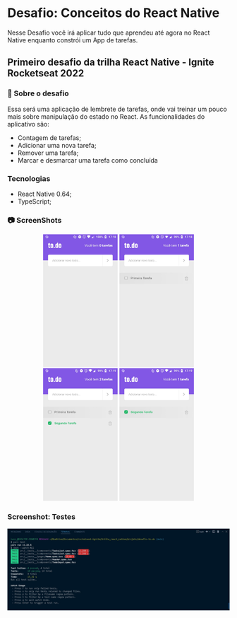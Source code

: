 # Desafio: Conceitos do React Native
Nesse Desafio você irá aplicar tudo que aprendeu até agora no React Native enquanto constrói um App de tarefas.

## Primeiro desafio da trilha React Native - Ignite Rocketseat 2022

### :rocket: Sobre o desafio
Essa será uma aplicação de lembrete de tarefas, onde vai treinar um pouco mais sobre manipulação do estado no React.
As funcionalidades do aplicativo são:
  - Contagem de tarefas;
  - Adicionar uma nova tarefa;
  - Remover uma tarefa;
  - Marcar e desmarcar uma tarefa como concluída

### Tecnologias
- React Native 0.64;
- TypeScript;

### 📷  ScreenShots

<div align="center">
  <img alt="Home Page" src=".github/screenshot1.jpeg" height=300/>
  <img alt="Adicionando primeira tarefa" src=".github/screenshot2.jpeg" height=300/>
  <img alt="Adicionando e marcando a segunda tarefa" src=".github/screenshot3.jpeg" height=300/>
  <img alt="Removendo a primeira tarefa" src=".github/screenshot4.jpeg" height=300/>
</div>


### Screenshot: Testes

<div align="center">
  <img alt="Execução dos testes" src=".github/screenshot_teste.jpg"/>
</div>


